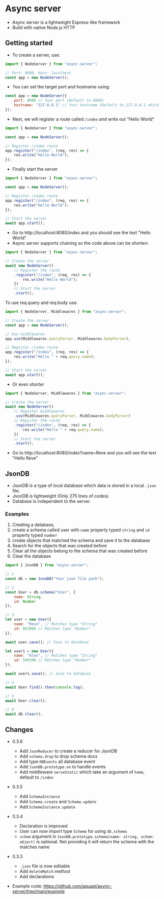 # Async server
- Async server is a lightweight Express-like framework
- Build with native Node.js HTTP

## Getting started

- To create a server, use:
```javascript
import { NodeServer } from "async-server";

// Port: 8080, Host: localhost
const app = new NodeServer();
```

- You can set the target port and hostname using:
```javascript
const app = new NodeServer({
    port: 8080 // Your port (Default to 8080)
    hostname: "127.0.0.1" // Your hostname (Default to 127.0.0.1 which is localhost)
});
```

- Next, we will register a route called `/index` and write out "Hello World"
```javascript
import { NodeServer } from "async-server";

const app = new NodeServer();

// Register /index route
app.register("/index", (req, res) => {
    res.write("Hello World");
});
```

- Finally start the server
```javascript
import { NodeServer } from "async-server";

const app = new NodeServer();

// Register /index route
app.register("/index", (req, res) => {
    res.write("Hello World");
});

// Start the server
await app.start();
```

- Go to http://localhost:8080/index and you should see the text "Hello World"
- Async server supports chaining so the code above can be shorten:
```javascript
import { NodeServer } from "async-server";

// Create the server
await new NodeServer()
    // Register the route
    .register("/index", (req, res) => {
        res.write("Hello World");
    })
    // Start the server
    .start();
```

To use req.query and req.body use:
```javascript
import { NodeServer, Middlewares } from "async-server";

// Create the server
const app = new NodeServer();

// Use middlewares
app.use(Middlewares.queryParser, Middlewares.bodyParser);

// Register /index route
app.register("/index", (req, res) => {
    res.write("Hello " + req.query.name);
});

// Start the server
await app.start();
```

- Or even shorter
```javascript
import { NodeServer, Middlewares } from "async-server";

// Create the server
await new NodeServer()
    // Register middlewares
    .use(Middlewares.queryParser, Middlewares.bodyParser)
    // Register the route
    .register("/index", (req, res) => {
        res.write("Hello " + req.query.name);
    })
    // Start the server
    .start();
```

- Go to http://localhost:8080/index?name=Reve and you will see the text "Hello Reve"

## JsonDB

- JsonDB is a type of local database which data is stored in a local `.json` file.
- JsonDB is lightweight (Only 275 lines of codes).
- Database is independent to the server.

### Examples

1. Creating a database, 
2. create a schema called user with `name` property typed `string` and `id` property typed `number`
3. create objects that matched the schema and save it to the database
4. Search for the objects that was created before
5. Clear all the objects belong to the schema that was created before
6. Clear the database
 ```javascript
 import { JsonDB } from "async-server";

 // 1
 const db = new JsonDB("Your json file path"); 

 // 2
 const User = db.schema("User", {
     name: String,
     id: Number
 });

 // 3
 let user = new User({
     name: "Reve", // Matches type "String"
     id: 863068 // Matches type "Number"
 });

 await user.save(); // Save to database

 let user1 = new User({
     name: "Alex", // Matches type "String"
     id: 509390 // Matches type "Number"
 });

 await user1.save(); // Save to database

 // 4
 await User.find().then(console.log);

 // 5
 await User.clear();

 // 6
 await db.clear();
 ```
## Changes
- 0.3.6
    + Add `JsonReducer` to create a reducer for JsonDB
    + Add `schema.drop` to drop schema docs
    + Add type `DBEvents` all database event
    + Add `JsonDB.prototype.on` to handle events
    + Add middleware `serveStatic` which take an argument of `home`, default to `/index`
- 0.3.5
    + Add `SchemaInstance`
    + Add `Schema.create` and `Schema.update` 
    + Add `SchemeInstance.update`
- 0.3.4
    + Declaration is improved
    + User can now import type `Schema` for using `db.schema`
    + `schem` argument in `JsonDB.prototype.schema(name: string, schem: object)` is optional. Not providing it will return the schema with the matches name
- 0.3.3
    + `.json` file is now editable
    + Add `deleteMatch` method
    + Add declarations

- Example code: https://github.com/aquapi/async-server/tree/main/example